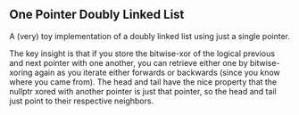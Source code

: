 ## One Pointer Doubly Linked List

A (very) toy implementation of a doubly linked list using just a single pointer.

The key insight is that if you store the bitwise-xor of the logical previous and
next pointer with one another, you can retrieve either one by bitwise-xoring
again as you iterate either forwards or backwards (since you know where you came
from). The head and tail have the nice property that the nullptr xored with
another pointer is just that pointer, so the head and tail just point to their
respective neighbors.
